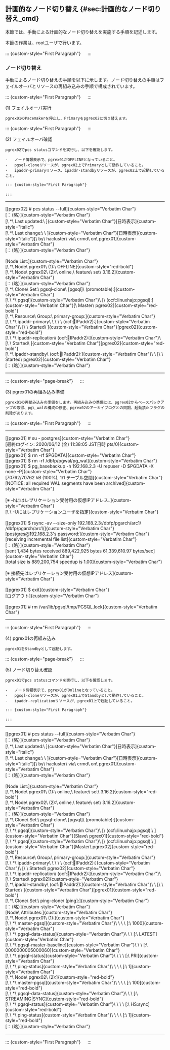 計画的なノード切り替え {#sec:計画的なノード切り替え_cmd}
------------------

本節では、手動による計画的なノード切り替えを実施する手順を記述します。

本節の作業は、rootユーザで行います。

::: {custom-style="First Paragraph"}
　
:::

### ノード切り替え

手動によるノード切り替えの手順を以下に示します。ノード切り替えの手順はフェイルオーバとリソースの再組み込みの手順で構成されています。

::: {custom-style="First Paragraph"}
　
:::

(1) フェイルオーバ実行

    pgrex01のPacemakerを停止し、Primaryをpgrex02に切り替えます。

::: {custom-style="First Paragraph"}
　
:::

(2) フェイルオーバ確認

    pgrex02でpcs statusコマンドを実行し、以下を確認します。

    -   ノード情報表示で、pgrex01がOFFLINEとなっていること。
    -   pgsql-cloneリソースが、pgrex02上でPrimaryとして動作していること。
    -   ipaddr-primaryリソース、ipaddr-standbyリソースが、pgrex02上で起動していること。

    ::: {custom-style="First Paragraph"}
    　
    :::

  ------------------------------------------------------------------------
  [\[pgrex02\] # pcs status \-\-full]{custom-style="Verbatim Char"}\
  [：（略）]{custom-style="Verbatim Char"}\
  [\ \*\ Last updated:\ ]{custom-style="Verbatim Char"}[日時表示]{custom-style="italic"}\
  [\ \*\ Last change:\ \ ]{custom-style="Verbatim Char"}[日時表示]{custom-style="italic"}[\ by\ hacluster\ via\ crmd\ on\ pgrex01]{custom-style="Verbatim Char"}\
  [：（略）]{custom-style="Verbatim Char"}\
  \
  [Node List:]{custom-style="Verbatim Char"}\
  [\ \*\ Node\ pgrex01\ (1):\ OFFLINE]{custom-style="red-bold"}\
  [\ \*\ Node\ pgrex02\ (2):\ online,\ feature\ set\ 3.16.2]{custom-style="Verbatim Char"}\
  [：（略）]{custom-style="Verbatim Char"}\
  [\ \*\ Clone\ Set:\ pgsql\-clone\ \[pgsql\]\ (promotable):]{custom-style="Verbatim Char"}\
  [\ \ \*\ pgsql]{custom-style="Verbatim Char"}\	[\ (ocf::linuxhajp:pgsql):]{custom-style="Verbatim Char"}[\ Master\ pgrex02]{custom-style="red-bold"}\
  [\ \*\ Resource\ Group:\ primary\-group:]{custom-style="Verbatim Char"}\
  [\ \ \*\ ipaddr\-primary\ \ \ \ \ (ocf::heartbeat:IPaddr2):]{custom-style="Verbatim Char"}\	[\ \ Started\ ]{custom-style="Verbatim Char"}[pgrex02]{custom-style="red-bold"}\
  [\ \ \*\ ipaddr\-replication\ (ocf::heartbeat:IPaddr2):]{custom-style="Verbatim Char"}\	[\ \ Started\ ]{custom-style="Verbatim Char"}[pgrex02]{custom-style="red-bold"}\
  [\ \*\ ipaddr\-standby\ (ocf::heartbeat:IPaddr2):]{custom-style="Verbatim Char"}\	\	[\ \ Started\ pgrex02]{custom-style="Verbatim Char"}\
  [：（略）]{custom-style="Verbatim Char"}
  
  ------------------------------------------------------------------------

::: {custom-style="page-break"}
　
:::

(3) pgrex01の再組み込み準備

    pgrex01の再組み込みの準備をします。再組み込みの準備には、pgrex02からベースバックアップの取得、pg\_walの構成の修正、pgrex02のアーカイブログとの同期、起動禁止フラグの削除があります。

::: {custom-style="First Paragraph"}
　
:::

  ------------------------------------------------------------------------
  [\[pgrex01\] # su \- postgres]{custom-style="Verbatim Char"}\
  [最終ログイン: 2020/06/12 (金) 11:38:05 JST日時 pts/0]{custom-style="Verbatim Char"}\
  [\[pgrex01\] \$ rm \-rf \$PGDATA]{custom-style="Verbatim Char"}\
  [\[pgrex01\] \$ rm \-rf /dbfp/pgwal/pg_wal]{custom-style="Verbatim Char"}\
  [\[pgrex01\] \$ pg_basebackup \-h 192.168.2.3 \-U repuser \-D \$PGDATA \-X none \-P]{custom-style="Verbatim Char"}\
  [70762/70762 kB (100%), 1/1 テーブル空間]{custom-style="Verbatim Char"}\
  [NOTICE:  all required WAL segments have been archived]{custom-style="Verbatim Char"}\
  \
  [※ \-hにはレプリケーション受付用の仮想IPアドレス、]{custom-style="Verbatim Char"}\
  [\ \ \-Uにはレプリケーションユーザを指定]{custom-style="Verbatim Char"}\
  \
  [\[pgrex01\] \$ rsync \-av \-\-size\-only 192.168.2.3:/dbfp/pgarch/arc1/ /dbfp/pgarch/arc1/]{custom-style="Verbatim Char"}\
  [postgres@192.168.2.3's password:]{custom-style="Verbatim Char"}\
  [receiving incremental file list]{custom-style="Verbatim Char"}\
  [：（略）]{custom-style="Verbatim Char"}\
  [sent 1,434 bytes  received 889,422,925 bytes  61,339,610.97 bytes/sec]{custom-style="Verbatim Char"}\
  [total size is 889,200,754  speedup is 1.00]{custom-style="Verbatim Char"}\
  \
  [※ 接続先はレプリケーション受付用の仮想IPアドレス]{custom-style="Verbatim Char"}\
  \
  [\[pgrex01\] \$ exit]{custom-style="Verbatim Char"}\
  [ログアウト]{custom-style="Verbatim Char"}\
  \
  [\[pgrex01\] # rm /var/lib/pgsql/tmp/PGSQL.lock]{custom-style="Verbatim Char"}

  ------------------------------------------------------------------------

::: {custom-style="First Paragraph"}
　
:::

(4) pgrex01の再組み込み

    pgrex01をStandbyとして起動します。

::: {custom-style="page-break"}
　
:::

(5) ノード切り替え確認

    pgrex01でpcs statusコマンドを実行し、以下を確認します。

    -   ノード情報表示で、pgrex01がOnlineとなっていること。
    -   pgsql-cloneリソースが、pgrex01上でStandbyとして動作していること。
    -   ipaddr-replicationリソースが、pgrex01上で起動していること。

    ::: {custom-style="First Paragraph"}
    　
    :::

  ------------------------------------------------------------------------
  [\[pgrex01\] # pcs status \-\-full]{custom-style="Verbatim Char"}\
  [：（略）]{custom-style="Verbatim Char"}\
  [\ \*\ Last updated:\ ]{custom-style="Verbatim Char"}[日時表示]{custom-style="italic"}\
  [\ \*\ Last change:\ \ ]{custom-style="Verbatim Char"}[日時表示]{custom-style="italic"}[\ by\ hacluster\ via\ crmd\ on\ pgrex01]{custom-style="Verbatim Char"}\
  [：（略）]{custom-style="Verbatim Char"}\
  \
  [Node List:]{custom-style="Verbatim Char"}\
  [\ \*\ Node\ pgrex01\ (1):\ online,\ feature\ set\ 3.16.2]{custom-style="red-bold"}\
  [\ \*\ Node\ pgrex02\ (2):\ online,\ feature\ set\ 3.16.2]{custom-style="Verbatim Char"}\
  [：（略）]{custom-style="Verbatim Char"}\
  [\ \*\ Clone\ Set:\ pgsql\-clone\ \[pgsql\]\ (promotable):]{custom-style="Verbatim Char"}\
  [\ \ \*\ pgsql]{custom-style="Verbatim Char"}\	[\ (ocf::linuxhajp:pgsql):\ ]{custom-style="Verbatim Char"}[Slave\ pgrex01]{custom-style="red-bold"}\
  [\ \ \*\ pgsql]{custom-style="Verbatim Char"}\	[\ (ocf::linuxhajp:pgsql):\ ]{custom-style="Verbatim Char"}[Master\ pgrex02]{custom-style="red-bold"}\
  [\ \*\ Resource\ Group:\ primary\-group:]{custom-style="Verbatim Char"}\
  [\ \ \*\ ipaddr\-primary\ \ \ \ \ (ocf::heartbeat:IPaddr2):]{custom-style="Verbatim Char"}\	[\ \ Started\ pgrex02]{custom-style="Verbatim Char"}\
  [\ \ \*\ ipaddr\-replication\ (ocf::heartbeat:IPaddr2):]{custom-style="Verbatim Char"}\	[\ \ Started\ pgrex02]{custom-style="Verbatim Char"}\
  [\ \*\ ipaddr\-standby\ (ocf::heartbeat:IPaddr2):]{custom-style="Verbatim Char"}\	\	[\ \ Started\ ]{custom-style="Verbatim Char"}[pgrex01]{custom-style="red-bold"}\
  [\ \*\ Clone\ Set:\ ping\-clone\ \[ping\]:]{custom-style="Verbatim Char"}\
  [：（略）]{custom-style="Verbatim Char"}\
  [Node\ Attributes:]{custom-style="Verbatim Char"}\
  [\ \*\ Node\ pgrex01\ (1):]{custom-style="Verbatim Char"}\
  [\ \ \*\ master\-pgsql]{custom-style="Verbatim Char"}\	\	\	\	[:\ 1000]{custom-style="Verbatim Char"}\
  [\ \ \*\ pgsql\-data\-status]{custom-style="Verbatim Char"}\	\	\	[:\ LATEST]{custom-style="Verbatim Char"}\
  [\ \ \*\ pgsql\-master\-baseline]{custom-style="Verbatim Char"}\	\	\	[:\ 0000000005000060]{custom-style="Verbatim Char"}\
  [\ \ \*\ pgsql\-status]{custom-style="Verbatim Char"}\	\	\	\	[:\ PRI]{custom-style="Verbatim Char"}\
  [\ \ \*\ ping\-status]{custom-style="Verbatim Char"}\	\	\	\	[:\ 1]{custom-style="Verbatim Char"}\
  [\ \*\ Node\ pgrex02\ (2):]{custom-style="red-bold"}\
  [\ \ \*\ master\-pgsql]{custom-style="Verbatim Char"}\	\	\	\	[:\ 100]{custom-style="red-bold"}\
  [\ \ \*\ pgsql\-data\-status]{custom-style="Verbatim Char"}\	\	\	[:\ STREAMING|SYNC]{custom-style="red-bold"}\
  [\ \ \*\ pgsql\-status]{custom-style="Verbatim Char"}\	\	\	\	[:\ HS:sync]{custom-style="red-bold"}\
  [\ \ \*\ ping\-status]{custom-style="Verbatim Char"}\	\	\	\	[:\ 1]{custom-style="red-bold"}\
  [：（略）]{custom-style="Verbatim Char"}
  
  ------------------------------------------------------------------------

::: {custom-style="First Paragraph"}
　
:::

